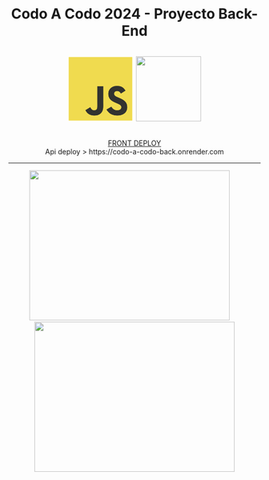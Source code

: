 <h1>
<p align="center">
    Codo A Codo 2024 - Proyecto Back-End 
  <br>
    <br>
  <img src="https://raw.githubusercontent.com/devicons/devicon/master/icons/javascript/javascript-original.svg" alt="javascript" width="130" height="130"/>
  <img src="https://cdn.jsdelivr.net/gh/devicons/devicon@latest/icons/nodejs/nodejs-plain-wordmark.svg" width="130" height="130"/>

</p>
</h1>

<p align="center">
  <a href="https://lucianaurristi.github.io/Codo-a-Codo-2024/" target="_blank">FRONT DEPLOY</a><br>
    Api deploy > https://codo-a-codo-back.onrender.com


  
</p>

***

<p align="center">
  <img src="https://user-images.githubusercontent.com/103077968/199503007-b4e09ae0-258e-43b2-a758-d2408f5c05b1.gif" width="400" height="300" style="display:inline-block; margin-right: 20px;">
  <img src="https://www.capsnlock.com/cdn/shop/articles/TheSimpsonskKeyboardPecker_c270039b-f8c3-44e5-8afe-3ff8fcbe392e.gif?v=1673306378" width="400" height="300" style="display:inline-block;">
</p>

